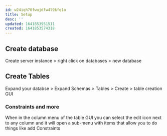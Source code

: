```yaml
---
id: w24iqh70fwujdfw4l9kfq1a
title: Setup
desc: ''
updated: 1641853951511
created: 1641853574318
---
```



## Create database

Create server instance > right click on databases > new database

## Create Tables

Expand your databse > Expand Schemas > Tables > Create > table creation GUI

### Constraints and more

When in the column menu of the table GUI you can select the edit icon next to any column
and it will open a sub-menu with items that allow you to do things like add Constraints
